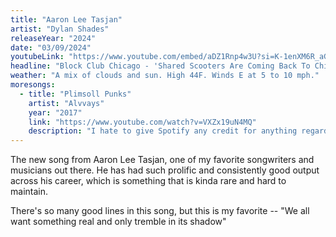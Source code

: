 ```yaml
---
title: "Aaron Lee Tasjan"
artist: "Dylan Shades"
releaseYear: "2024"
date: "03/09/2024"
youtubeLink: "https://www.youtube.com/embed/aDZ1Rnp4w3U?si=K-1enXM6R_aGfRjK"
headline: "Block Club Chicago - 'Shared Scooters Are Coming Back To Chicago This Spring, With 4,000 Expected To Hit The Streets'"
weather: "A mix of clouds and sun. High 44F. Winds E at 5 to 10 mph."
moresongs:
  - title: "Plimsoll Punks"
    artist: "Alvvays"
    year: "2017"
    link: "https://www.youtube.com/watch?v=VXZx19uN4MQ"
    description: "I hate to give Spotify any credit for anything regarding music curation - I just don't think that it can be truly well-done algorithically. In fact, what it's mostly good for is reminding me of older songs that I have already listened to a bunch of times but just haven't revisted in a while. This, my friend, is one of those tracks. A perfectly written and arranged song. It's also one of those songs where they tack a little almost musically unrelated coda at the very end, as if the song was already packed enough with pretty little melodies and hooks and changes. It's like a little easter egg at the end - your reward for making it this far."
---
```


The new song from Aaron Lee Tasjan, one of my favorite songwriters and musicians out there. He has had such prolific and consistently good output across his career, which is something that is kinda rare and hard to maintain.

There's so many good lines in this song, but this is my favorite -- "We all want something real and only tremble in its shadow"
